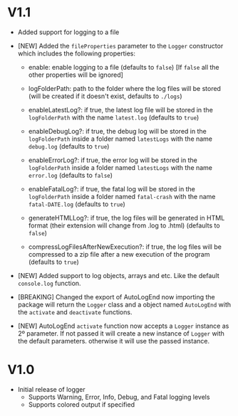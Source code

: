 # V1.1
  - Added support for logging to a file

  - [NEW] Added the `fileProperties` parameter to the `Logger` constructor which includes the following properties:
    
    - enable: enable logging to a file (defaults to `false`) [If `false` all the other properties will be ignored]
    
    - logFolderPath: path to the folder where the log files will be stored (will be created if it doesn't exist, defaults to `./logs`)
    
    - enableLatestLog?: if true, the latest log file will be stored in the `logFolderPath` with the name `latest.log` (defaults to `true`)

    - enableDebugLog?: if true, the debug log will be stored in the `logFolderPath` inside a folder named `latestLogs` with the name `debug.log` (defaults to `true`)

    - enableErrorLog?: if true, the error log will be stored in the `logFolderPath` inside a folder named `latestLogs` with the name `error.log` (defaults to `false`)

    - enableFatalLog?: if true, the fatal log will be stored in the `logFolderPath` inside a folder named `fatal-crash` with the name `fatal-DATE.log` (defaults to `true`)

    - generateHTMLLog?: if true, the log files will be generated in HTML format (their extension will change from .log to .html) (defaults to `false`)

    - compressLogFilesAfterNewExecution?: if true, the log files will be compressed to a zip file after a new execution of the program (defaults to `true`)
  
  - [NEW] Added support to log objects, arrays and etc. Like the default `console.log` function.

  - [BREAKING] Changed the export of AutoLogEnd now importing the package will return the `Logger` class and a object named `AutoLogEnd` with the `activate` and `deactivate` functions.

  - [NEW] AutoLogEnd `activate` function now accepts a `Logger` instance as 2º parameter. If not passed it will create a new instance of `Logger` with the default parameters. otherwise it will use the passed instance.

# V1.0

- Initial release of logger
  - Supports Warning, Error, Info, Debug, and Fatal logging levels
  - Supports colored output if specified
